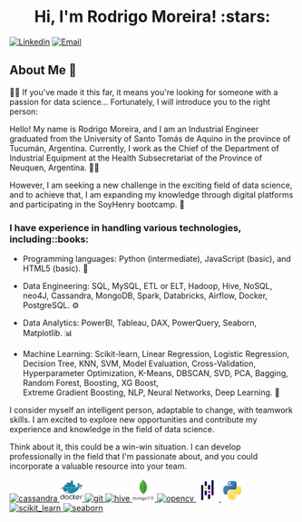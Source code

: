 <h1 align="center">Hi, I'm Rodrigo Moreira! :stars:</h1>


[![Linkedin](https://img.shields.io/badge/-LinkedIn-blue?style=flat&logo=Linkedin&logoColor=white&link=https://linkedin.com/in/brennankbrown/)](https://linkedin.com/in/rcmoreg/)
[![Email](https://img.shields.io/badge/-Email-c14438?style=flat&logo=Gmail&logoColor=white&link=mailto:mail@brennanbrown.ca)](mailto:rodrigomoreiraginarte@gmail.com)

## About Me :wave:

🧙‍♂️ If you've made it this far, it means you're looking for someone with a passion for data science...
Fortunately, I will introduce you to the right person:

Hello! My name is Rodrigo Moreira, and I am an Industrial Engineer graduated from the University of Santo Tomás de Aquino in the province of Tucumán, Argentina. Currently, I work as the Chief of the Department of Industrial Equipment at the Health Subsecretariat of the Province of Neuquen, Argentina. 👷‍♂️

However, I am seeking a new challenge in the exciting field of data science, and to achieve that, I am expanding my knowledge through digital platforms and participating in the SoyHenry bootcamp. 💯

<h3 align="left">I have experience in handling various technologies, including::books:</h3>

- Programming languages: Python (intermediate), JavaScript (basic), and HTML5 (basic). 🐍

- Data Engineering: SQL, MySQL, ETL or ELT, Hadoop, Hive, NoSQL, neo4J, Cassandra, MongoDB, Spark, Databricks, Airflow, Docker, PostgreSQL. ⚙️

- Data Analytics: PowerBI, Tableau, DAX, PowerQuery, Seaborn, Matplotlib. 📊

- Machine Learning: Scikit-learn, Linear Regression, Logistic Regression, Decision Tree, KNN, SVM, Model Evaluation, Cross-Validation, Hyperparameter Optimization, K-Means, DBSCAN, SVD, PCA, Bagging, Random Forest, Boosting, XG Boost,     
Extreme Gradient Boosting, NLP, Neural Networks, Deep Learning. 🤖

I consider myself an intelligent person, adaptable to change, with teamwork skills. I am excited to explore new opportunities and contribute my experience and knowledge in the field of data science.

Think about it, this could be a win-win situation. I can develop professionally in the field that I'm passionate about, and you could incorporate a valuable resource into your team.

<p align="left"> <a href="https://cassandra.apache.org/" target="_blank" rel="noreferrer"> <img src="https://www.vectorlogo.zone/logos/apache_cassandra/apache_cassandra-icon.svg" alt="cassandra" width="40" height="40"/> </a> <a href="https://www.docker.com/" target="_blank" rel="noreferrer"> <img src="https://raw.githubusercontent.com/devicons/devicon/master/icons/docker/docker-original-wordmark.svg" alt="docker" width="40" height="40"/> </a> <a href="https://git-scm.com/" target="_blank" rel="noreferrer"> <img src="https://www.vectorlogo.zone/logos/git-scm/git-scm-icon.svg" alt="git" width="40" height="40"/> </a> <a href="https://hive.apache.org/" target="_blank" rel="noreferrer"> <img src="https://www.vectorlogo.zone/logos/apache_hive/apache_hive-icon.svg" alt="hive" width="40" height="40"/> </a> <a href="https://www.mongodb.com/" target="_blank" rel="noreferrer"> <img src="https://raw.githubusercontent.com/devicons/devicon/master/icons/mongodb/mongodb-original-wordmark.svg" alt="mongodb" width="40" height="40"/> </a> <a href="https://opencv.org/" target="_blank" rel="noreferrer"> <img src="https://www.vectorlogo.zone/logos/opencv/opencv-icon.svg" alt="opencv" width="40" height="40"/> </a> <a href="https://pandas.pydata.org/" target="_blank" rel="noreferrer"> <img src="https://raw.githubusercontent.com/devicons/devicon/2ae2a900d2f041da66e950e4d48052658d850630/icons/pandas/pandas-original.svg" alt="pandas" width="40" height="40"/> </a> <a href="https://www.python.org" target="_blank" rel="noreferrer"> <img src="https://raw.githubusercontent.com/devicons/devicon/master/icons/python/python-original.svg" alt="python" width="40" height="40"/> </a> <a href="https://scikit-learn.org/" target="_blank" rel="noreferrer"> <img src="https://upload.wikimedia.org/wikipedia/commons/0/05/Scikit_learn_logo_small.svg" alt="scikit_learn" width="40" height="40"/> </a> <a href="https://seaborn.pydata.org/" target="_blank" rel="noreferrer"> <img src="https://seaborn.pydata.org/_images/logo-mark-lightbg.svg" alt="seaborn" width="40" height="40"/> </a> </p>

